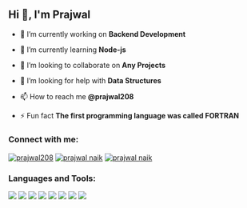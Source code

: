
<h2>Hi 👋, I'm Prajwal</h2>


- 🔭 I’m currently working on **Backend Development**

- 🌱 I’m currently learning **Node-js**

- 👯 I’m looking to collaborate on **Any Projects**

- 🤝 I’m looking for help with **Data Structures**

- 📫 How to reach me **@prajwal208**

- ⚡ Fun fact **The first programming language was called FORTRAN**

<h3 align="left">Connect with me:</h3>
<p align="left">
<a href="https://instagram.com/prajwal208" target="blank"><img align="center" src="https://img.shields.io/badge/Instagram-%23E4405F.svg?style=for-the-badge&logo=Instagram&logoColor=white" alt="prajwal208"/></a>
  <a href="https://www.linkedin.com/in/k-prajwal-739a46221/" target="blank"><img align="center" src="https://img.shields.io/badge/linkedin-%230077B5.svg?style=for-the-badge&logo=linkedin&logoColor=white" alt="prajwal naik"/></a>
 <a href="https://fb.com/Prajwal Naik" target="blank"><img align="center" src="https://img.shields.io/badge/Facebook%20-015BE5?style=for-the-badge&logo=facebookgaming&logoColor=white" alt="prajwal naik"  /></a>
  

<h3 align="left">Languages and Tools:</h3>
<p align="left">
<img src="https://img.shields.io/badge/c-%2300599C.svg?style=for-the-badge&logo=c&logoColor=white"/>
<img src="https://img.shields.io/badge/html5-%23E34F26.svg?style=for-the-badge&logo=html5&logoColor=white"/>
 <img src="https://img.shields.io/badge/css3-%231572B6.svg?style=for-the-badge&logo=css3&logoColor=white"/>
  <img src="https://img.shields.io/badge/javascript-%23323330.svg?style=for-the-badge&logo=javascript&logoColor=%23F7DF1E"/>
  <img src="https://img.shields.io/badge/react-%2320232a.svg?style=for-the-badge&logo=react&logoColor=%2361DAFB"/>
 <img src="https://img.shields.io/badge/java-%23ED8B00.svg?style=for-the-badge&logo=java&logoColor=white"/>
<img src="https://img.shields.io/badge/python-3670A0?style=for-the-badge&logo=python&logoColor=ffdd54"/>
<img src="https://img.shields.io/badge/SASS-hotpink.svg?style=for-the-badge&logo=SASS&logoColor=white"/>


